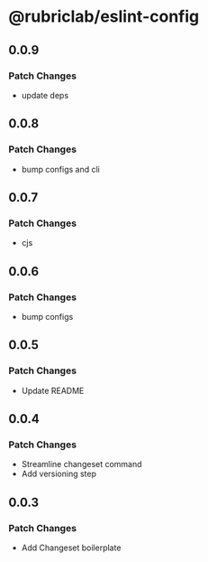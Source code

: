 # @rubriclab/eslint-config

## 0.0.9

### Patch Changes

- update deps

## 0.0.8

### Patch Changes

- bump configs and cli

## 0.0.7

### Patch Changes

- cjs

## 0.0.6

### Patch Changes

- bump configs

## 0.0.5

### Patch Changes

- Update README

## 0.0.4

### Patch Changes

- Streamline changeset command
- Add versioning step

## 0.0.3

### Patch Changes

- Add Changeset boilerplate
